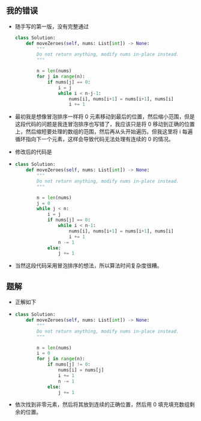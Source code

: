 ## 我的错误

- 随手写的第一版，没有完整通过

  ```python
  class Solution:
      def moveZeroes(self, nums: List[int]) -> None:
          """
          Do not return anything, modify nums in-place instead.
          """

          n = len(nums)
          for j in range(n):
              if nums[j] == 0:
                  i = j
                  while i < n-j-1:
                      nums[i], nums[i+1] = nums[i+1], nums[i]
                      i += 1

  ```

- 最初我是想像冒泡排序一样将 0 元素移动到最后的位置，然后缩小范围，但是这段代码的问题是我连冒泡排序也写错了，我应该只是将 0 移动到正确的位置上，然后缩短要处理的数组的范围，然后再从头开始遍历。但我这里将 i 每遍循环指向下一个元素，这样会导致代码无法处理有连续的 0 的情况。
- 修改后的代码是
- ```python
  class Solution:
      def moveZeroes(self, nums: List[int]) -> None:
          """
          Do not return anything, modify nums in-place instead.
          """

          n = len(nums)
          j = 0
          while j < n:
              i = j
              if nums[j] == 0:
                  while i < n-1:
                      nums[i], nums[i+1] = nums[i+1], nums[i]
                      i += 1
                  n -= 1
              else:
                  j += 1

  ```

- 当然这段代码采用冒泡排序的想法，所以算法时间复杂度很糟。

## 题解

- 正解如下
- ```python
  class Solution:
      def moveZeroes(self, nums: List[int]) -> None:
          """
          Do not return anything, modify nums in-place instead.
          """

          n = len(nums)
          i = 0
          for j in range(n):
              if nums[j] != 0:
                  nums[i] = nums[j]
                  i += 1
                  n -= 1
              else:
                  j += 1
  ```

- 依次找到非零元素，然后将其放到连续的正确位置，然后用 0 填充填充数组剩余的位置。
